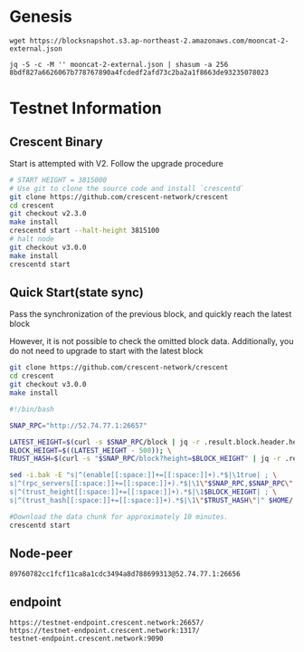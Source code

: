 # Genesis

```
wget https://blocksnapshot.s3.ap-northeast-2.amazonaws.com/mooncat-2-external.json

jq -S -c -M '' mooncat-2-external.json | shasum -a 256
8bdf827a6626067b778767890a4fcdedf2afd73c2ba2a1f8663de93235078023
```

# Testnet Information

## Crescent Binary

Start is attempted with V2. Follow the upgrade procedure
```bash
# START HEIGHT = 3815000
# Use git to clone the source code and install `crescentd`
git clone https://github.com/crescent-network/crescent
cd crescent
git checkout v2.3.0
make install
crescentd start --halt-height 3815100
# halt node
git checkout v3.0.0
make install
crescentd start 
```
## Quick Start(state sync)
Pass the synchronization of the previous block, and quickly reach the latest block

However, it is not possible to check the omitted block data. Additionally, you do not need to upgrade to start with the latest block

```bash
git clone https://github.com/crescent-network/crescent
cd crescent
git checkout v3.0.0
make install

#!/bin/bash

SNAP_RPC="http://52.74.77.1:26657"

LATEST_HEIGHT=$(curl -s $SNAP_RPC/block | jq -r .result.block.header.height); \
BLOCK_HEIGHT=$((LATEST_HEIGHT - 500)); \
TRUST_HASH=$(curl -s "$SNAP_RPC/block?height=$BLOCK_HEIGHT" | jq -r .result.block_id.hash)

sed -i.bak -E "s|^(enable[[:space:]]+=[[:space:]]+).*$|\1true| ; \
s|^(rpc_servers[[:space:]]+=[[:space:]]+).*$|\1\"$SNAP_RPC,$SNAP_RPC\"| ; \
s|^(trust_height[[:space:]]+=[[:space:]]+).*$|\1$BLOCK_HEIGHT| ; \
s|^(trust_hash[[:space:]]+=[[:space:]]+).*$|\1\"$TRUST_HASH\"|" $HOME/.crescent/config/config.toml

#Download the data chunk for approximately 10 minutes.
crescentd start

```

## Node-peer
```
89760782cc1fcf11ca8a1cdc3494a8d788699313@52.74.77.1:26656
```
## endpoint
```
https://testnet-endpoint.crescent.network:26657/
https://testnet-endpoint.crescent.network:1317/
testnet-endpoint.crescent.network:9090
```
